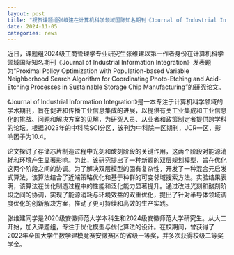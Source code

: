 ```yaml
---
layout: post
title: "祝贺课题组张维建在计算机科学领域国际知名期刊《Journal of Industrial Information Integration》上发表论文"
date: 2024-11-05
categories: news
---
```


近日，课题组2024级工商管理学专业研究生张维建以第一作者身份在计算机科学领域国际知名期刊《Journal of Industrial Information Integration》发表题为“Proximal Policy Optimization with Population-based Variable Neighborhood Search Algorithm for Coordinating Photo-Etching and Acid-Etching Processes in Sustainable Storage Chip Manufacturing”的研究论文。

《Journal of Industrial Information Integration》是一本专注于计算机科学领域的学术期刊，旨在促进和传播工业信息集成的进展，以提供有关工业集成和工业信息化的挑战、问题和解决方案的见解，为研究人员、从业者和政策制定者提供跨学科的论坛。根据2023年的中科院SCI分区，该刊为中科院一区期刊，JCR一区，影响因子为10.4。

论文探讨了存储芯片制造过程中光刻和酸刻阶段的关键作用，这两个阶段对能源消耗和环境产生显著影响。为此，该研究提出了一种新颖的双层规划模型，旨在优化这两个阶段之间的协调。为了解决双层模型的固有复杂性，开发了一种混合元启发式算法，该算法结合了近端策略优化和基于种群的可变邻域搜索方法。实验结果表明，该算法在优化制造过程中的性能和泛化能力显著提升。通过改进光刻和酸刻阶段之间的协调，实现了能源消耗与环境效益的双重优化，提出了针对半导体领域调度优化的创新解决方案，推动了更可持续和高效的生产实践。

张维建同学是2020级安徽师范大学本科生和2024级安徽师范大学研究生。从大二开始，加入课题组，专注于优化模型与优化算法的设计。在校期间，曾获得了2022年全国大学生数学建模竞赛安徽赛区的省级一等奖，并多次获得校级二等奖学金。
